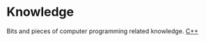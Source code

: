 
# Knowledge
Bits and pieces of computer programming related knowledge.
[C++](cpp/README.md)
<!--stackedit_data:
eyJoaXN0b3J5IjpbLTE2OTQ4MzkxOTYsLTE4MzUzODc4MDZdfQ
==
-->